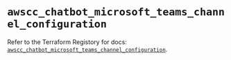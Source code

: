# `awscc_chatbot_microsoft_teams_channel_configuration`

Refer to the Terraform Registory for docs: [`awscc_chatbot_microsoft_teams_channel_configuration`](https://registry.terraform.io/providers/hashicorp/awscc/0.70.0/docs/resources/chatbot_microsoft_teams_channel_configuration).
